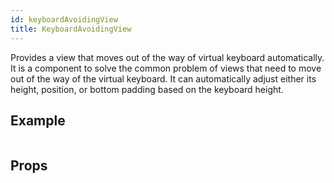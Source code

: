```yaml
---
id: keyboardAvoidingView
title: KeyboardAvoidingView
---
```


Provides a view that moves out of the way of virtual keyboard automatically. It is a component to solve the common problem of views that need to move out of the way of the virtual keyboard. It can automatically adjust either its height, position, or bottom padding based on the keyboard height.

## Example

```ComponentSnackPlayer path=basic,KeyboardAvoidingView,basic.tsx

```

## Props

```ComponentPropTable path=basic,KeyboardAvoidingView,KeyboardAvoidingView.tsx showStylingProps=true

```
